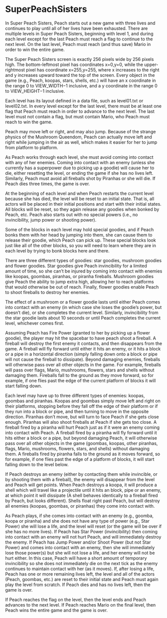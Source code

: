 # SuperPeachSisters
In Super Peach Sisters, Peach starts out a new game with three lives and continues to play
until all of her lives have been exhausted. There are multiple levels in Super Peach
Sisters, beginning with level 1, and during each level except for the last
Peach must reach a flag to continue to the next level. On the last level, Peach must reach
(and thus save) Mario in order to win the entire game.

The Super Peach Sisters screen is exactly 256 pixels wide by 256 pixels high. The
bottom-leftmost pixel has coordinates x=0,y=0, while the upper-rightmost pixel has
coordinate x=255,y=255, where x increases to the right and y increases upward toward
the top of the screen. Every object in the game (e.g., Peach, koopas, stars, shells, etc.)
will have an x coordinate in the range 0 to VIEW_WIDTH−1 inclusive, and a y coordinate
in the range 0 to VIEW_HEIGHT−1 inclusive.

Each level has its layout defined in a data file, such as level01.txt or level02.txt. In every level
except for the last level, there must be at least one flag that Peach must reach in order to advance
to the next level. The last level must not contain a flag, but must contain Mario, who
Peach must reach to win the game. 

Peach may move left or right, and may also jump. Because of the strange physics of the
Mushroom Queendom, Peach can actually move left and right while jumping in the air as
well, which makes it easier for her to jump from platform to platform.

As Peach works through each level, she must avoid coming into contact with any of her
enemies. Coming into contact with an enemy (unless she currently has a superpower due
to picking up a goodie) will cause her to die, either resetting the level, or ending the game
if she has no lives left. Similarly, Peach must avoid all fireballs shot by Piranhas or she
will die. If Peach dies three times, the game is over.

At the beginning of each level and when Peach restarts the current level because she has
died, the level will be reset to an initial state. That is, all actors will be placed in their
initial positions and start with their initial states. All blocks will be reset, so they again
release any goodies when bonked by Peach, etc. Peach also starts out with no special
powers (i.e., no invincibility, jump power or shooting power).

Some of the blocks in each level may hold special goodies, and if Peach bonks them with
her head by jumping into them, she can cause them to release their goodie, which Peach
can pick up. These special blocks look just like all of the other blocks, so you will need to
learn where they are in each level by trying to bonk blocks here and there.

There are three different types of goodies: star goodies, mushroom goodies and flower
goodies. Star goodies give Peach invincibility for a limited amount of time, so she can’t
be injured by coming into contact with enemies like koopas, goombas, piranhas, or
piranha fireballs. Mushroom goodies give Peach the ability to jump extra high, allowing
her to reach platforms that would otherwise be out of reach. Finally, flower goodies
enable Peach to shoot fireballs to destroy her enemies.

The effect of a mushroom or a flower goodie lasts until either Peach comes into contact
with an enemy (in which case she loses the goodie’s power, but doesn’t die), or she
completes the current level. Similarly, invincibility from the star goodie lasts about 10
seconds or until Peach completes the current level, whichever comes first.

Assuming Peach has Fire Power (granted to her by picking up a flower goodie), the
player may hit the spacebar to have peach shoot a fireball. A fireball will destroy the first
enemy it contacts, and then disappears from the game. A fireball will fly forward until
either it hits an enemy, or it hits a block or a pipe in a horizontal direction (simply falling
down onto a block or pipe will not cause the fireball to dissipate). Beyond damaging
enemies, fireballs will otherwise pass over all other objects in the game. For example,
fireballs will pass over flags, Mario, mushrooms, flowers, stars and shells without
damaging them. Fireballs fall to the ground as they move forward, so for example, if one
flies past the edge of the current platform of blocks it will start falling down.

Each level may have up to three different types of enemies: koopas, goombas and
piranhas. Koopas and goombas simply move left and right on their platforms, stopping
before they fall off the edge of their platform or if they run into a block or pipe, and then
turning to move in the opposite direction. Piranhas don’t move, but will turn to face
Peach if she gets close enough. Piranhas will also shoot fireballs at Peach if she gets too
close. A fireball fired by a piranha will hurt Peach just as if it were an enemy coming into
contact with Peach. A fireball fired by a piranha will fly forward until it hits either a
block or a pipe, but beyond damaging Peach, it will otherwise pass over all other objects
in the game (goombas, koopas, other piranhas, flags, Mario, mushrooms, flowers, stars,
and shells) without damaging them. A fireballs fired by piranha falls to the ground as it
moves forward, so for example, if one flies past the edge of a platform of blocks, it will
start falling down to the level below.

If Peach destroys an enemy (either by contacting them while invincible, or by shooting
them with a fireball), the enemy will disappear from the level and Peach will get points.
When Peach destroys a koopa, it will produce a shell which will travel like a projectile
until it hits an block, pipe or an enemy, at which point it will dissipate (A shell behaves
identically to a fireball fired by Peach, but looks different). Shells float right past Peach,
but will destroy all enemies (koopas, goombas, or piranhas) they come into contact with.

As Peach plays, if she comes into contact with an enemy (e.g., goomba, koopa or
piranha) and she does not have any type of power (e.g., Star Power) she will lose a life,
and the level will reset (or the game will be over if she has no more lives). If Peach has
Star Power (invincibility) then coming into contact with an enemy will not hurt Peach,
and will immediately destroy the enemy. If Peach has Jump Power and/or Shoot Power
(but not Star Power) and comes into contact with an enemy, then she will immediately
lose those power(s) but she will not lose a life, and her enemy will not be hurt either. In
this case, Peach will have a short amount of temporary invincibility so she does not
immediately die on the next tick as the enemy continues to maintain contact with her (as
it moves). If, after losing a life, Peach has one or more remaining lives left, the level and
all of the actors (Peach, goombas, etc.) are reset to their initial state and Peach must again
play the level from scratch. If Peach dies and has no lives left, then the game is over.

If Peach reaches the flag on the level, then the level ends and Peach advances to the next
level. If Peach reaches Mario on the final level, then Peach wins the entire game and the
game is over.
